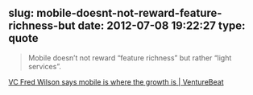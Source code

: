 slug: mobile-doesnt-not-reward-feature-richness-but
date: 2012-07-08 19:22:27
type: quote
---

> Mobile doesn’t not reward “feature richness” but rather “light services”.

[VC Fred Wilson says mobile is where the growth is | VentureBeat](http://venturebeat.com/2012/07/01/vc-fred-wilson-says-mobile-is-where-the-growth-is/)
